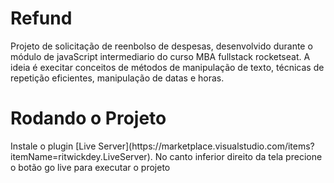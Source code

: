 # Refund

<p>
  Projeto de solicitação de reenbolso de despesas, desenvolvido durante o módulo de javaScript intermediario do curso MBA fullstack rocketseat.
  A ideia é execitar conceitos de métodos de manipulação de texto, técnicas de repetição eficientes, manipulação de datas e horas.
</p>

# Rodando o Projeto
<p>
  Instale o plugin [Live Server](https://marketplace.visualstudio.com/items?itemName=ritwickdey.LiveServer). No canto inferior direito da tela 
  precione o botão go live para executar o projeto
</p>

